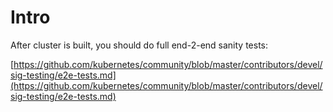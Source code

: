 # Intro

After cluster is built, you should do full end-2-end sanity tests:


[https://github.com/kubernetes/community/blob/master/contributors/devel/sig-testing/e2e-tests.md](https://github.com/kubernetes/community/blob/master/contributors/devel/sig-testing/e2e-tests.md)